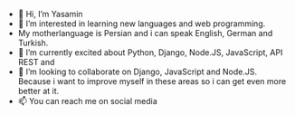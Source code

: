 - 👋 Hi, I’m Yasamin
- 👀 I’m interested in learning new languages and web programming.
- My motherlanguage is Persian and i can speak English, German and Turkish.
- 🌱 I’m currently excited about Python, Django, Node.JS, JavaScript, API REST and 
- 💞️ I’m looking to collaborate on Django, JavaScript and Node.JS. Because i want to improve myself in these areas so i can get even more better at it.
- 📫 You can reach me on social media

<!---
inomisay/inomisay is a ✨ special ✨ repository because its `README.md` (this file) appears on your GitHub profile.
You can click the Preview link to take a look at your changes.
--->
